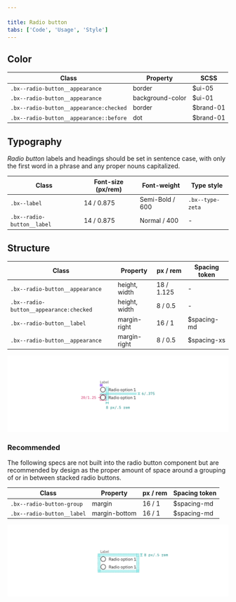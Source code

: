 ```yaml
---

title: Radio button
tabs: ['Code', 'Usage', 'Style']
---
```


## Color

| Class                                   | Property         | SCSS      |
| --------------------------------------- | ---------------- | --------- |
| `.bx--radio-button__appearance`         | border           | $ui-05    |
| `.bx--radio-button__appearance`         | background-color | $ui-01    |
| `.bx--radio-button__appearance:checked` | border           | $brand-01 |
| `.bx--radio-button__appearance::before` | dot              | $brand-01 |

## Typography

_Radio button_ labels and headings should be set in sentence case, with only the first word in a phrase and any proper nouns capitalized.

| Class                      | Font-size (px/rem) | Font-weight     | Type style       |
| -------------------------- | ------------------ | --------------- | ---------------- |
| `.bx--label`               | 14 / 0.875         | Semi-Bold / 600 | `.bx--type-zeta` |
| `.bx--radio-button__label` | 14 / 0.875         | Normal / 400    | -                |

## Structure

| Class                                     | Property      | px / rem   | Spacing token |
| ----------------------------------------- | ------------- | ---------- | ------------- |
| `.bx--radio-button__appearance`           | height, width | 18 / 1.125 | -             |
| `.bx--radio-button__appearance:checked`   | height, width | 8 / 0.5    | -             |            
| `.bx--radio-button__label`                | margin-right  | 16 / 1     | $spacing-md   |
| `.bx--radio-button__appearance`           | margin-right  | 8 / 0.5    | $spacing-xs   |

<image-component fixed="default" caption="Structure and spacing measurements for radio button | px | rem">

![Structure and spacing measurements for a radio button](images/radio-button-style-1.png)

</image-component>

### Recommended

The following specs are not built into the radio button component but are recommended by design as the proper amount of space around a grouping of or in between stacked radio buttons.

| Class                      | Property      | px / rem | Spacing token |
| -------------------------- | ------------- | -------- | ------------- |
| `.bx--radio-button-group`  | margin        | 16 / 1   | $spacing-md   |
| `.bx--radio-button__label` | margin-bottom | 16 / 1   | $spacing-md   |

<image-component fixed="default" caption="Recommended structure and spacing measurements for radio button | px | rem">

![Structure and spacing measurements for a radio button](images/radio-button-style-2.png)

</image-component>
